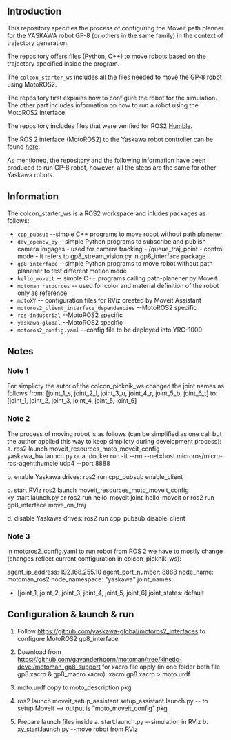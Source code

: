 
## Introduction

This repository specifies the process of configuring the Moveit path planner for the YASKAWA robot GP-8 (or others in the same family)
in the context of trajectory generation. 

The repository offers files (Python, C++) to move robots based on the trajectory specified inside the program.

The ```colcon_starter_ws``` includes all the files needed to move the GP-8 robot using MotoROS2.

The repository first explains how to configure the robot for the simulation. The other part includes information on how to run a robot using the MotoROS2 interface.

The repository includes files that were verified for ROS2 [Humble](https://docs.ros.org/en/humble/index.html).

The ROS 2 interface (MotoROS2) to the Yaskawa robot controller can be found [here](https://github.com/Yaskawa-Global/motoros2).

As mentioned, the repository and the following information have been produced to run GP-8 robot, however, all the steps are the same for other Yaskawa robots.

## Information


The colcon_starter_ws is a ROS2 workspace and inludes packages as follows:

* ```cpp_pubsub``` --simple C++ programs to move robot without path planener
* ```dev_opencv_py``` --simple Python programs to subscribe and publish camera imgages - used for camera tracking -  /queue_traj_point - control mode - it refers to gp8_stream_vision.py  in gp8_interface package
* ```gp8_interface``` --simple Python programs to move robot without path planener to test different motion mode
* ```hello_moveit``` -- simple C++ programs calling path-planener by Moveit
* ```motoman_resources``` -- used for color and material definition of the robot only as reference
* ```motoXY``` -- configuration files for RViz created by Moveit Assistant 
* ```motoros2_client_interface_dependencies``` --MotoROS2 specific 
* ```ros-industrial``` --MotoROS2 specific
* ```yaskawa-global``` --MotoROS2 specific
* ```motoros2_config.yaml``` --config file to be deployed into YRC-1000

## Notes

### Note 1
For simplicty the autor of the colcon_picknik_ws changed the joint names as follows
from:
[joint_1_s, joint_2_l, joint_3_u, joint_4_r, joint_5_b, joint_6_t]
to:
[joint_1, joint_2, joint_3, joint_4, joint_5, joint_6]


### Note 2
The process of moving robot is as follows (can be simplified as one call but the author applied this way to keep simplicty during development process):
a. ros2 launch moveit_resources_moto_moveit_config  yaskawa_hw.launch.py
or
a. docker run -it --rm --net=host microros/micro-ros-agent:humble udp4 --port 8888

b. enable Yaskawa drives:
ros2 run cpp_pubsub enable_client

c. start RViz
ros2 launch moveit_resources_moto_moveit_config  xy_start.launch.py 
or
ros2 run hello_moveit joint_hello_moveit
or
ros2 run gp8_interface move_on_traj

d. disable Yaskawa drives:
ros2 run cpp_pubsub disable_client


### Note 3
in motoros2_config.yaml to run robot from ROS 2 we have to mostly change (changes reflect current configuration in colcon_picknik_ws):

agent_ip_address: 192.168.255.10
agent_port_number: 8888
node_name: motoman_ros2
node_namespace: "yaskawa"
joint_names:
  - [joint_1, joint_2, joint_3,
     joint_4, joint_5, joint_6]
joint_states: default


## Configuration & launch & run

1. Follow https://github.com/yaskawa-global/motoros2_interfaces  to configure MotoROS2 gp8_interface

2. Download from https://github.com/gavanderhoorn/motoman/tree/kinetic-devel/motoman_gp8_support
for xacro file apply (in one folder both file gp8.xacro & gp8_macro.xacro):
xacro gp8.xacro > moto.urdf

3. moto.urdf copy to moto_description pkg

4. ros2 launch moveit_setup_assistant setup_assistant.launch.py -- to setup Moveit --> output is "moto_moveit_config" pkg

5. Prepare launch files inside 
a. start.launch.py --simulation in RViz
b. xy_start.launch.py --move robot from RViz


